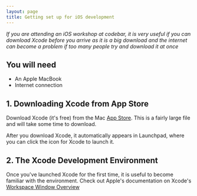 ```yaml
---
layout: page
title: Getting set up for iOS development
---
```

*If you are attending an iOS workshop at codebar, it is very useful if you can download Xcode before you arrive as it is a big download and the internet can become a problem if too many people try and download it at once*

## You will need ##
- An Apple MacBook
- Internet connection

## 1. Downloading Xcode from App Store ##

Download Xcode (it's free) from the Mac [App Store](https://itunes.apple.com/ca/app/xcode/id497799835?mt=12).
This is a fairly large file and will take some time to download.

After you download Xcode, it automatically appears in Launchpad, where you can click the icon for Xcode to launch it.

## 2. The Xcode Development Environment ##
Once you've launched Xcode for the first time, it is useful to become familiar with the environment. Check out Apple's documentation on Xcode's [Workspace Window Overview](https://developer.apple.com/library/archive/documentation/ToolsLanguages/Conceptual/Xcode_Overview/TheWorkspaceWindow.html#//apple_ref/doc/uid/TP40010215-CH25-SW1)

